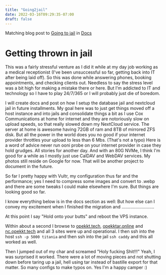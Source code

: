 ```yaml
---
title: "Going2jail"
date: 2022-03-16T09:29:35-07:00
draft: false
---
```

Matching blog post to [Going to jail](/docs/vps_migration/going2jail) in [Docs](/docs/)

# Getting thrown in jail

This was a fairly stressful venture as I did it while at my day job working as a medical receptionist (I've been unsuccessful so far, getting back into IT after being laid off). So this was done while answering phones, booking appointments, and checking clients out. Needless to say the stress level was a bit high for making a mistake there or here. But I'm addicted to IT and technology so I have to play 24/7/365 or I will probably just die of boredom.

I will create docs and post on how I setup the database jail and nextcloud jail in future installments. My goal here was to just get things moved off a host instance and into jails and consolidate things a bit as I use Cox Communications at home for internet and they are notoriously slow on upload speeds, so that really slowed down my NextCloud service. The server at home is awesome having 72GB of ram and 8TB of mirrored ZFS disk. But all the power in the world does you no good if your internet provider throttles your upload to less than 6 Mbs. (That's not a typo) Here is a word of advice never run ooni probe on your internet provider in case they hold grudges. All stories for another day. And with an 80G NVMe, I think I'm good for a while as I mostly just use CalDAV and WebDAV services.  My photos still reside on Google for now. That will be another project to document in the future.

So far I pretty happy with Vultr, my configuration thus far and the performance; yes I need to compress some images and convert to .webp and there are some tweaks I could make elsewhere I'm sure. But things are looking good so far.

I know everything below is in the docs section as well: But how else can I convey my excitement when I finished the migration and ..........................

 At this point I say "Hold onto your butts" and reboot the VPS instance.

 Within about a second I browse to <a href="https://opekkt.tech/" target="_blank">opekkt.tech</a>, <a href="https://opekktar.online/" target="_blank">opekktar.online</a> and <a href="https://nc.opekkt.tech/" target="_blank">nc.opekkt.tech</a> and all 3 sites were up and operational. I then ssh into the host ```ssh -p 5000 titania``` and then ssh into the jail ```ssh caddy``` and this all worked as well.

 Then I jumped out of my char and screamed "Holy fucking Shit!!!" Yeah, I was surprised it worked.  There were a lot of moving pieces and not shutting down before taring up a jail, hell using tar instead of bastille export for that matter. So many configs to make typos on. Yes I'm a happy camper :)
